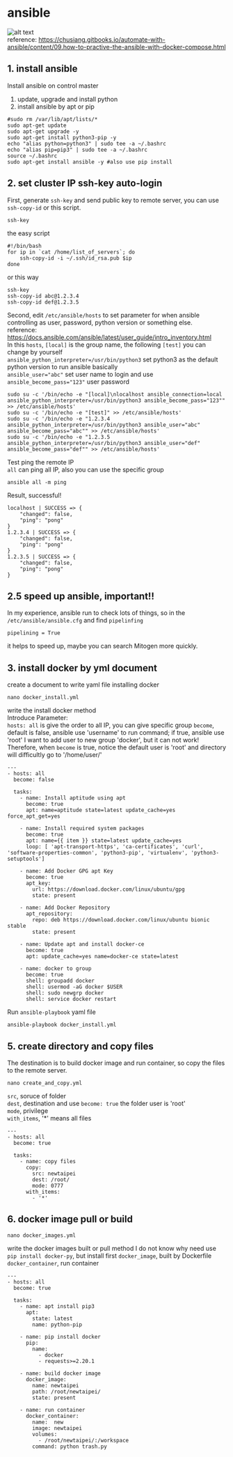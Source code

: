 # ansible  
![alt text](https://github.com/allen050883/Manipulate/blob/master/ansible/ansible_structure.png)  
reference: https://chusiang.gitbooks.io/automate-with-ansible/content/09.how-to-practive-the-ansible-with-docker-compose.html  
  
## 1. install ansible  
Install ansible on control master  
1.  update, upgrade and install python  
2. install ansible by apt or pip  
```
#sudo rm /var/lib/apt/lists/*
sudo apt-get update
sudo apt-get upgrade -y
sudo apt-get install python3-pip -y
echo "alias python=python3" | sudo tee -a ~/.bashrc
echo "alias pip=pip3" | sudo tee -a ~/.bashrc
source ~/.bashrc
sudo apt-get install ansible -y #also use pip install
```
  
## 2. set cluster IP ssh-key auto-login  
First, generate `ssh-key` and send public key to remote server, you can use `ssh-copy-id` or this script.  
```
ssh-key
```
the easy script
```
#!/bin/bash
for ip in `cat /home/list_of_servers`; do
    ssh-copy-id -i ~/.ssh/id_rsa.pub $ip
done
```
or this way
```
ssh-key
ssh-copy-id abc@1.2.3.4
ssh-copy-id def@1.2.3.5
```
Second, edit `/etc/ansible/hosts` to set parameter for when ansible controlling as user, password, python version or something else.  
reference: https://docs.ansible.com/ansible/latest/user_guide/intro_inventory.html  
In this `hosts`, `[local]` is the group name, the following `[test]` you can change by yourself  
`ansible_python_interpreter=/usr/bin/python3` set python3 as the default python version to run ansible basically  
`ansible_user="abc"` set user name to login and use  
`ansible_become_pass="123"`  user password  
```
sudo su -c '/bin/echo -e "[local]\nlocalhost ansible_connection=local ansible_python_interpreter=/usr/bin/python3 ansible_become_pass="123"" >> /etc/ansible/hosts'
sudo su -c '/bin/echo -e "[test]" >> /etc/ansible/hosts'
sudo su -c '/bin/echo -e "1.2.3.4 ansible_python_interpreter=/usr/bin/python3 ansible_user="abc" ansible_become_pass="abc"" >> /etc/ansible/hosts'
sudo su -c '/bin/echo -e "1.2.3.5 ansible_python_interpreter=/usr/bin/python3 ansible_user="def" ansible_become_pass="def"" >> /etc/ansible/hosts'
```
Test ping the remote IP  
`all` can ping all IP, also you can use the specific group  
```
ansible all -m ping
```
Result, successful!  
```
localhost | SUCCESS => {
    "changed": false, 
    "ping": "pong"
}
1.2.3.4 | SUCCESS => {
    "changed": false, 
    "ping": "pong"
}
1.2.3.5 | SUCCESS => {
    "changed": false, 
    "ping": "pong"
}
```
  
## 2.5 speed up ansible, important!!
In my experience, ansible run to check lots of things, so in the `/etc/ansible/ansible.cfg` and find `pipelinfing`  
```
pipelining = True 

```  
it helps to speed up, maybe you can search Mitogen more quickly.  
  
## 3.  install docker by yml document  
create a document to write yaml file installing docker
```
nano docker_install.yml
```
write the install docker method  
Introduce Parameter:  
`hosts: all` is give the order to all IP, you can give specific group 
`become`, default is false, ansible use 'username' to run command; if true, ansible use 'root'
I want to add user to new group 'docker', but it can not work!  
Therefore, when `become` is true, notice the default user is 'root' and directory will difficultly go to '/home/user/'
```
---
- hosts: all
  become: false
  
  tasks:
    - name: Install aptitude using apt
      become: true
      apt: name=aptitude state=latest update_cache=yes force_apt_get=yes

    - name: Install required system packages
      become: true
      apt: name={{ item }} state=latest update_cache=yes
      loop: [ 'apt-transport-https', 'ca-certificates', 'curl', 'software-properties-common', 'python3-pip', 'virtualenv', 'python3-setuptools']

    - name: Add Docker GPG apt Key
      become: true
      apt_key:
        url: https://download.docker.com/linux/ubuntu/gpg
        state: present

    - name: Add Docker Repository
      apt_repository:
        repo: deb https://download.docker.com/linux/ubuntu bionic stable
        state: present

    - name: Update apt and install docker-ce
      become: true
      apt: update_cache=yes name=docker-ce state=latest
      
    - name: docker to group
      become: true
      shell: groupadd docker
      shell: usermod -aG docker $USER
      shell: sudo newgrp docker
      shell: service docker restart

``` 
Run `ansible-playbook` yaml file
```
ansible-playbook docker_install.yml
```
  
## 5. create directory and copy files  
The destination is to build docker image and run container, so copy the files to the remote server.
```
nano create_and_copy.yml  
```  
`src`, soruce of folder  
`dest`, destination and use `become: true` the folder user is 'root'  
`mode`, privilege  
`with_items`, '*'  means all files  
```
---
- hosts: all
  become: true
  
  tasks:
    - name: copy files
      copy:
        src: newtaipei
        dest: /root/
        mode: 0777
      with_items: 
        - '*'

```  
  
## 6. docker image pull or build
```
nano docker_images.yml
```
write the docker images built or pull method
I do not know why need use `pip install docker-py`, but install first
`docker_image`, built by Dockerfile
`docker_container`, run container

```
---
- hosts: all
  become: true

  tasks:
    - name: apt install pip3
      apt:
        state: latest
        name: python-pip

    - name: pip install docker
      pip:
        name:
          - docker
          - requests>=2.20.1
  
    - name: build docker image
      docker_image:
        name: newtaipei
        path: /root/newtaipei/
        state: present
        
    - name: run container
      docker_container:
        name:  new
        image: newtaipei
        volumes: 
          - /root/newtaipei/:/workspace
        command: python trash.py
```
